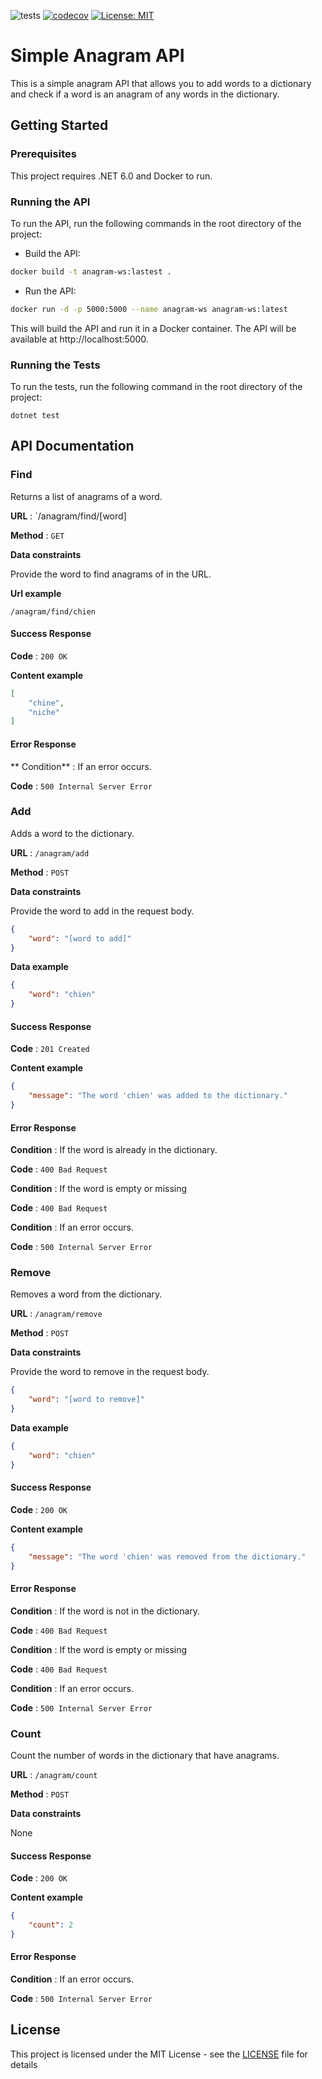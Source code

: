 ![tests](https://github.com/antoine2116/AnagramWS/actions/workflows/tests.yml/badge.svg)
[![codecov](https://codecov.io/gh/antoine2116/AnagramWS/graph/badge.svg?token=E35WE8EF7Y)](https://codecov.io/gh/antoine2116/go-choruspro)
[![License: MIT](https://img.shields.io/badge/License-MIT-yellow.svg)](https://opensource.org/licenses/MIT)

# Simple Anagram API

This is a simple anagram API that allows you to add words to a dictionary and 
check if a word is an anagram of any words in the dictionary.

## Getting Started

### Prerequisites

This project requires .NET 6.0 and Docker to run.

### Running the API

To run the API, run the following commands in the root directory of the project:

- Build the API:

```sh
docker build -t anagram-ws:lastest .
```

- Run the API:

```sh
docker run -d -p 5000:5000 --name anagram-ws anagram-ws:latest
```

This will build the API and run it in a Docker container. The API will be
available at http://localhost:5000.

### Running the Tests

To run the tests, run the following command in the root directory of the project:

```
dotnet test
```

## API Documentation

### Find

Returns a list of anagrams of a word.

**URL** : `/anagram/find/[word]

**Method** : `GET`

**Data constraints**

Provide the word to find anagrams of in the URL.

**Url example**

```
/anagram/find/chien
```
#### Success Response

**Code** : `200 OK`

**Content example**

```json
[
    "chine",
    "niche"
]
```
#### Error Response

** Condition** : If an error occurs.

**Code** : `500 Internal Server Error`

### Add

Adds a word to the dictionary.

**URL** : `/anagram/add`

**Method** : `POST`

**Data constraints**

Provide the word to add in the request body.

```json
{
    "word": "[word to add]"
}
```

**Data example**

```json
{
    "word": "chien"
}
```
#### Success Response

**Code** : `201 Created`

**Content example**

```json
{
    "message": "The word 'chien' was added to the dictionary."
}
```
#### Error Response

**Condition** : If the word is already in the dictionary.

**Code** : `400 Bad Request`

**Condition** : If the word is empty or missing

**Code** : `400 Bad Request`

**Condition** : If an error occurs.

**Code** : `500 Internal Server Error`

### Remove

Removes a word from the dictionary.

**URL** : `/anagram/remove`

**Method** : `POST`

**Data constraints**

Provide the word to remove in the request body.

```json
{
    "word": "[word to remove]"
}
```

**Data example**

```json
{
    "word": "chien"
}
```

#### Success Response

**Code** : `200 OK`

**Content example**

```json
{
    "message": "The word 'chien' was removed from the dictionary."
}
```

#### Error Response

**Condition** : If the word is not in the dictionary.

**Code** : `400 Bad Request`

**Condition** : If the word is empty or missing

**Code** : `400 Bad Request`

**Condition** : If an error occurs.

**Code** : `500 Internal Server Error`

### Count
Count the number of words in the dictionary that have anagrams.

**URL** : `/anagram/count`

**Method** : `POST`

**Data constraints**

None

#### Success Response

**Code** : `200 OK`

**Content example**

```json
{
    "count": 2
}
```

#### Error Response

**Condition** : If an error occurs.

**Code** : `500 Internal Server Error`

## License

This project is licensed under the MIT License - see the [LICENSE](LICENSE) file for details
